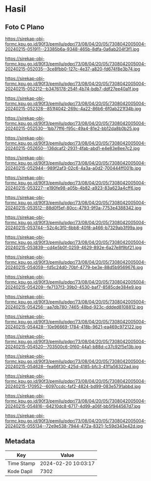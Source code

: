 # Hasil

## Foto C Plano

https://sirekap-obj-formc.kpu.go.id/90f3/pemilu/pdpr/73/08/04/20/05/7308042005004-20240215-051911--23385b6a-9348-465b-8dfa-0a6ab204f3f1.jpg

https://sirekap-obj-formc.kpu.go.id/90f3/pemilu/pdpr/73/08/04/20/05/7308042005004-20240215-052035--3ce8fbb0-127c-4e37-a820-fd674f8e3b74.jpg

https://sirekap-obj-formc.kpu.go.id/90f3/pemilu/pdpr/73/08/04/20/05/7308042005004-20240215-052212--b3476178-254f-4b74-bdb7-ddf27ee40a1f.jpg

https://sirekap-obj-formc.kpu.go.id/90f3/pemilu/pdpr/73/08/04/20/05/7308042005004-20240215-052328--851f4042-269c-4a22-86b6-6f0ab221f34b.jpg

https://sirekap-obj-formc.kpu.go.id/90f3/pemilu/pdpr/73/08/04/20/05/7308042005004-20240215-052530--1bb77ff6-f95c-49a4-81e2-bb12da8b0b25.jpg

https://sirekap-obj-formc.kpu.go.id/90f3/pemilu/pdpr/73/08/04/20/05/7308042005004-20240215-052650--136dcaf2-2931-4fab-abd1-e4e83e8ee7c2.jpg

https://sirekap-obj-formc.kpu.go.id/90f3/pemilu/pdpr/73/08/04/20/05/7308042005004-20240215-052944--989f2af3-02c6-4a3a-a0d2-700444ff001b.jpg

https://sirekap-obj-formc.kpu.go.id/90f3/pemilu/pdpr/73/08/04/20/05/7308042005004-20240215-053227--e190fe98-a05b-4b82-a923-83a623a4cff6.jpg

https://sirekap-obj-formc.kpu.go.id/90f3/pemilu/pdpr/73/08/04/20/05/7308042005004-20240215-053512--88d0f5ef-80cc-4793-9f0a-7753e4388342.jpg

https://sirekap-obj-formc.kpu.go.id/90f3/pemilu/pdpr/73/08/04/20/05/7308042005004-20240215-053744--52c4c3f0-6bb8-40f8-a466-b7329ab3f99a.jpg

https://sirekap-obj-formc.kpu.go.id/90f3/pemilu/pdpr/73/08/04/20/05/7308042005004-20240215-053839--cd4e5b0f-0259-4629-892e-6a27e8f9bf21.jpg

https://sirekap-obj-formc.kpu.go.id/90f3/pemilu/pdpr/73/08/04/20/05/7308042005004-20240215-054059--fd5c24d0-70bf-4779-be3e-88d5b9569676.jpg

https://sirekap-obj-formc.kpu.go.id/90f3/pemilu/pdpr/73/08/04/20/05/7308042005004-20240215-054209--fe7137f3-39b0-4530-baf7-8585cde384e9.jpg

https://sirekap-obj-formc.kpu.go.id/90f3/pemilu/pdpr/73/08/04/20/05/7308042005004-20240215-054256--aa7db780-7465-48bd-923c-ddded8108812.jpg

https://sirekap-obj-formc.kpu.go.id/90f3/pemilu/pdpr/73/08/04/20/05/7308042005004-20240215-054428--10e96669-1784-418b-9621-ea469c972122.jpg

https://sirekap-obj-formc.kpu.go.id/90f3/pemilu/pdpr/73/08/04/20/05/7308042005004-20240215-054520--703500c6-0f60-44a1-b88d-c37c92f5e13b.jpg

https://sirekap-obj-formc.kpu.go.id/90f3/pemilu/pdpr/73/08/04/20/05/7308042005004-20240215-054628--fea66f30-425d-4185-bfc3-41f1a56322ad.jpg

https://sirekap-obj-formc.kpu.go.id/90f3/pemilu/pdpr/73/08/04/20/05/7308042005004-20240215-170952--6097ccdc-faf2-4824-bd99-083e5791abbd.jpg

https://sirekap-obj-formc.kpu.go.id/90f3/pemilu/pdpr/73/08/04/20/05/7308042005004-20240215-054816--64210dc8-6717-4d99-a06f-bb5f944567d7.jpg

https://sirekap-obj-formc.kpu.go.id/90f3/pemilu/pdpr/73/08/04/20/05/7308042005004-20240215-055134--72e9e538-7944-472a-8321-1c59d343e42d.jpg


## Metadata

| Key        | Value               |
| ---------- | ------------------- |
| Time Stamp | 2024-02-20 10:03:17 |
| Kode Dapil | 7302                |



